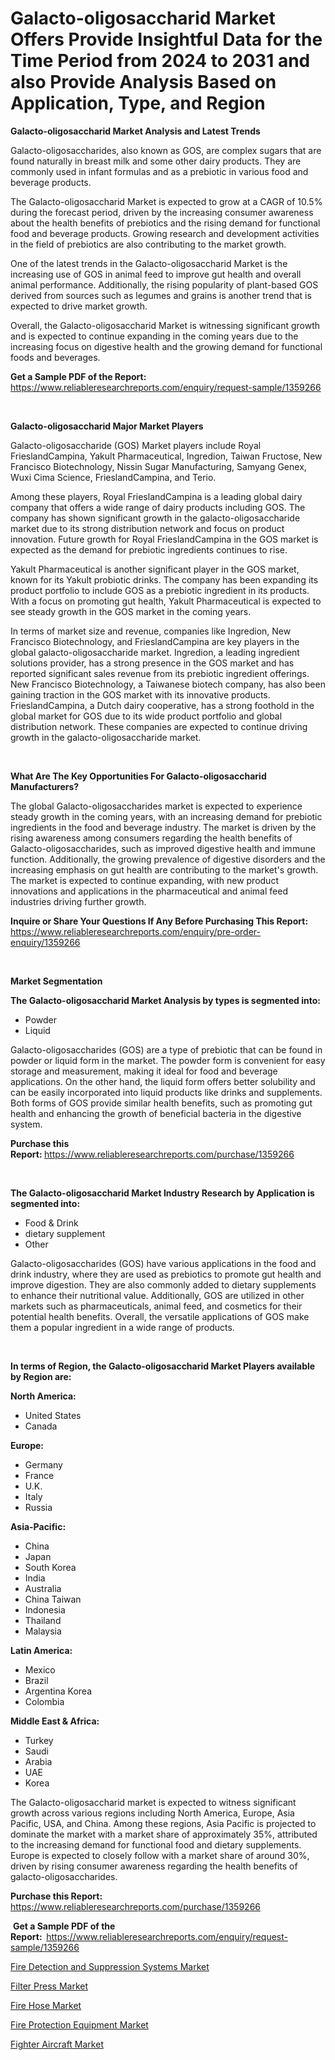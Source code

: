 <p><h1>Galacto-oligosaccharid Market Offers Provide Insightful Data for the Time Period from 2024 to 2031 and also Provide Analysis Based on Application, Type, and Region</h1></p><p><strong>Galacto-oligosaccharid Market Analysis and Latest Trends</strong></p>
<p><p>Galacto-oligosaccharides, also known as GOS, are complex sugars that are found naturally in breast milk and some other dairy products. They are commonly used in infant formulas and as a prebiotic in various food and beverage products.</p><p>The Galacto-oligosaccharid Market is expected to grow at a CAGR of 10.5% during the forecast period, driven by the increasing consumer awareness about the health benefits of prebiotics and the rising demand for functional food and beverage products. Growing research and development activities in the field of prebiotics are also contributing to the market growth.</p><p>One of the latest trends in the Galacto-oligosaccharid Market is the increasing use of GOS in animal feed to improve gut health and overall animal performance. Additionally, the rising popularity of plant-based GOS derived from sources such as legumes and grains is another trend that is expected to drive market growth.</p><p>Overall, the Galacto-oligosaccharid Market is witnessing significant growth and is expected to continue expanding in the coming years due to the increasing focus on digestive health and the growing demand for functional foods and beverages.</p></p>
<p><strong>Get a Sample PDF of the Report:&nbsp;</strong> <a href="https://www.reliableresearchreports.com/enquiry/request-sample/1359266">https://www.reliableresearchreports.com/enquiry/request-sample/1359266</a></p>
<p>&nbsp;</p>
<p><strong>Galacto-oligosaccharid Major Market Players</strong></p>
<p><p>Galacto-oligosaccharide (GOS) Market players include Royal FrieslandCampina, Yakult Pharmaceutical, Ingredion, Taiwan Fructose, New Francisco Biotechnology, Nissin Sugar Manufacturing, Samyang Genex, Wuxi Cima Science, FrieslandCampina, and Terio. </p><p>Among these players, Royal FrieslandCampina is a leading global dairy company that offers a wide range of dairy products including GOS. The company has shown significant growth in the galacto-oligosaccharide market due to its strong distribution network and focus on product innovation. Future growth for Royal FrieslandCampina in the GOS market is expected as the demand for prebiotic ingredients continues to rise.</p><p>Yakult Pharmaceutical is another significant player in the GOS market, known for its Yakult probiotic drinks. The company has been expanding its product portfolio to include GOS as a prebiotic ingredient in its products. With a focus on promoting gut health, Yakult Pharmaceutical is expected to see steady growth in the GOS market in the coming years.</p><p>In terms of market size and revenue, companies like Ingredion, New Francisco Biotechnology, and FrieslandCampina are key players in the global galacto-oligosaccharide market. Ingredion, a leading ingredient solutions provider, has a strong presence in the GOS market and has reported significant sales revenue from its prebiotic ingredient offerings. New Francisco Biotechnology, a Taiwanese biotech company, has also been gaining traction in the GOS market with its innovative products. FrieslandCampina, a Dutch dairy cooperative, has a strong foothold in the global market for GOS due to its wide product portfolio and global distribution network. These companies are expected to continue driving growth in the galacto-oligosaccharide market.</p></p>
<p>&nbsp;</p>
<p><strong>What Are The Key Opportunities For Galacto-oligosaccharid Manufacturers?</strong></p>
<p><p>The global Galacto-oligosaccharides market is expected to experience steady growth in the coming years, with an increasing demand for prebiotic ingredients in the food and beverage industry. The market is driven by the rising awareness among consumers regarding the health benefits of Galacto-oligosaccharides, such as improved digestive health and immune function. Additionally, the growing prevalence of digestive disorders and the increasing emphasis on gut health are contributing to the market's growth. The market is expected to continue expanding, with new product innovations and applications in the pharmaceutical and animal feed industries driving further growth.</p></p>
<p><strong>Inquire or Share Your Questions If Any Before Purchasing This Report:</strong> <a href="https://www.reliableresearchreports.com/enquiry/pre-order-enquiry/1359266">https://www.reliableresearchreports.com/enquiry/pre-order-enquiry/1359266</a></p>
<p>&nbsp;</p>
<p><strong>Market Segmentation</strong></p>
<p><strong>The Galacto-oligosaccharid Market Analysis by types is segmented into:</strong></p>
<p><ul><li>Powder</li><li>Liquid</li></ul></p>
<p><p>Galacto-oligosaccharides (GOS) are a type of prebiotic that can be found in powder or liquid form in the market. The powder form is convenient for easy storage and measurement, making it ideal for food and beverage applications. On the other hand, the liquid form offers better solubility and can be easily incorporated into liquid products like drinks and supplements. Both forms of GOS provide similar health benefits, such as promoting gut health and enhancing the growth of beneficial bacteria in the digestive system.</p></p>
<p><strong>Purchase this Report:&nbsp;</strong><a href="https://www.reliableresearchreports.com/purchase/1359266">https://www.reliableresearchreports.com/purchase/1359266</a></p>
<p>&nbsp;</p>
<p><strong>The Galacto-oligosaccharid Market Industry Research by Application is segmented into:</strong></p>
<p><ul><li>Food &amp; Drink</li><li>dietary supplement</li><li>Other</li></ul></p>
<p><p>Galacto-oligosaccharides (GOS) have various applications in the food and drink industry, where they are used as prebiotics to promote gut health and improve digestion. They are also commonly added to dietary supplements to enhance their nutritional value. Additionally, GOS are utilized in other markets such as pharmaceuticals, animal feed, and cosmetics for their potential health benefits. Overall, the versatile applications of GOS make them a popular ingredient in a wide range of products.</p></p>
<p>&nbsp;</p>
<p><strong>In terms of Region, the Galacto-oligosaccharid Market Players available by Region are:</strong></p>
<p>
    <p> <strong> North America: </strong>
        <ul>
            <li>United States</li>
            <li>Canada</li>
        </ul>
        </p> 
    <p> <strong> Europe: </strong>
        <ul>
            <li>Germany</li>
            <li>France</li>
            <li>U.K.</li>
            <li>Italy</li>
            <li>Russia</li>
        </ul>
        </p> 
    <p> <strong> Asia-Pacific: </strong>
        <ul>
            <li>China</li>
            <li>Japan</li>
            <li>South Korea</li>
            <li>India</li>
            <li>Australia</li>
            <li>China Taiwan</li>
            <li>Indonesia</li>
            <li>Thailand</li>
            <li>Malaysia</li>
        </ul>
        </p> 
    <p> <strong> Latin America: </strong>
        <ul>
            <li>Mexico</li>
            <li>Brazil</li>
            <li>Argentina Korea</li>
            <li>Colombia</li>
        </ul>
        </p> 
    <p> <strong> Middle East & Africa: </strong>
        <ul>
            <li>Turkey</li>
            <li>Saudi</li>
            <li>Arabia</li>
            <li>UAE</li>
            <li>Korea</li>
        </ul>
    </p>
    </p>
<p><p>The Galacto-oligosaccharid market is expected to witness significant growth across various regions including North America, Europe, Asia Pacific, USA, and China. Among these regions, Asia Pacific is projected to dominate the market with a market share of approximately 35%, attributed to the increasing demand for functional food and dietary supplements. Europe is expected to closely follow with a market share of around 30%, driven by rising consumer awareness regarding the health benefits of galacto-oligosaccharides.</p></p>
<p><strong>Purchase this Report: </strong><a href="https://www.reliableresearchreports.com/purchase/1359266">https://www.reliableresearchreports.com/purchase/1359266</a></p>
<p>&nbsp;<strong>Get a Sample PDF of the Report:&nbsp;&nbsp;</strong><a href="https://www.reliableresearchreports.com/enquiry/request-sample/1359266">https://www.reliableresearchreports.com/enquiry/request-sample/1359266</a></p>
<p><strong></strong></p>
<p><p><a href="https://medium.com/@samirmayert64/fire-detection-and-suppression-systems-market-competitive-analysis-market-trends-and-forecast-to-3f23eb6187f0">Fire Detection and Suppression Systems Market</a></p><p><a href="https://medium.com/@samirmayert64/filter-press-market-size-cagr-trends-2024-2030-fd5dd1fe2978">Filter Press Market</a></p><p><a href="https://medium.com/@samirmayert64/fire-hose-market-insight-market-trends-growth-forecasted-from-2024-to-2031-7e629f68aa6e">Fire Hose Market</a></p><p><a href="https://medium.com/@samirmayert64/fire-protection-equipment-market-size-reveals-the-best-marketing-channels-in-global-industry-70836faee850">Fire Protection Equipment Market</a></p><p><a href="https://medium.com/@samirmayert64/fighter-aircraft-market-analysis-and-sze-forecasted-for-period-from-2024-to-2031-fb84962a4a84">Fighter Aircraft Market</a></p></p>